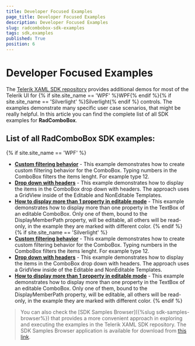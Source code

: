 ```yaml
---
title: Developer Focused Examples
page_title: Developer Focused Examples
description: Developer Focused Examples
slug: radcombobox-sdk-examples
tags: sdk,examples
published: True
position: 6
---
```


# Developer Focused Examples

The [Telerik XAML SDK repository](https://github.com/telerik/xaml-sdk/tree/master/) provides additional demos for most of the Telerik UI for {% if site.site_name == 'WPF' %}WPF{% endif %}{% if site.site_name == 'Silverlight' %}Silverlight{% endif %} controls. The examples demonstrate many specific user case scenarios, that might be really helpful. In this article you can find the complete list of all SDK examples for __RadComboBox__.

## List of all RadComboBox SDK examples:

{% if site.site_name == 'WPF' %}

* __[Custom filtering behavior](https://github.com/telerik/xaml-sdk/tree/master/ComboBox/CustomFiltering)__ - 
This example demonstrates how to create custom filtering behavior for the ComboBox. 
Typing numbers in the ComboBox filters the items lenght. For example type 12.
* __[Drop down with headers](https://github.com/telerik/xaml-sdk/tree/master/ComboBox/DropDownWithHeaders)__ - 
This example demonstrates how to display the items in the ComboBox drop down with headers. 
The approach uses a GridView inside of the Editable and NonEditable Templates.
* __[How to display more than 1 property in editable mode](https://github.com/telerik/xaml-sdk/tree/master/ComboBox/EditableTextBoxTemplate)__ - 
This example demonstrates how to display more than one property in the TextBox of an editable ComboBox. Only one of them, bound to the DisplayMemberPath property, will be editable, all others will be read-only, in the example they are marked with different color.
{% endif %}
{% if site.site_name == 'Silverlight' %}
* __[Custom filtering behavior](https://github.com/telerik/xaml-sdk/tree/master/ComboBox/CustomFiltering)__ - 
This example demonstrates how to create custom filtering behavior for the ComboBox. 
Typing numbers in the ComboBox filters the items lenght. For example type 12.
* __[Drop down with headers](https://github.com/telerik/xaml-sdk/tree/master/ComboBox/DropDownWithHeaders)__ - 
This example demonstrates how to display the items in the ComboBox drop down with headers. 
The approach uses a GridView inside of the Editable and NonEditable Templates.
* __[How to display more than 1 property in editable mode](https://github.com/telerik/xaml-sdk/tree/master/ComboBox/EditableTextBoxTemplate)__ - 
This example demonstrates how to display more than one property in the TextBox of an editable ComboBox. Only one of them, bound to the DisplayMemberPath property, will be editable, all others will be read-only, in the example they are marked with different color.
{% endif %}

>You can also check the [SDK Samples Browser]({%slug sdk-samples-browser%}) that provides a more convenient approach in exploring and executing the examples in the Telerik XAML SDK repository. The SDK Samples Browser application is available for download from [this link](http://demos.telerik.com/xaml-sdkbrowser/).